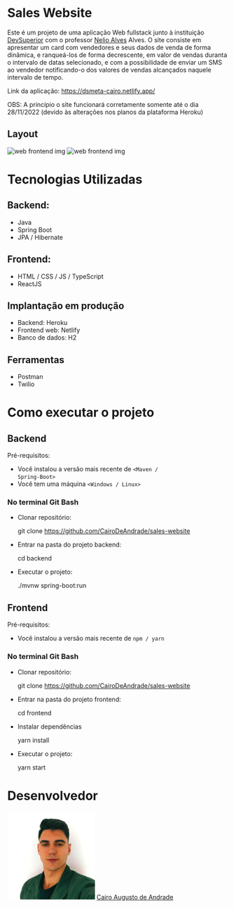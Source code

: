 # Sales Website
Este é  um projeto de uma aplicação Web fullstack junto à instituição <a href="https://devsuperior.com.br" target="blank">DevSuperior</a> com o professor <a href="https://www.linkedin.com/in/nelio-alves/" target="blank">Nelio Alves</a> Alves. O site consiste em apresentar um card com vendedores e seus dados de venda de forma dinâmica, e ranqueá-los de forma decrescente, em valor de vendas duranta o intervalo de datas selecionado, e com a possibilidade de enviar um SMS ao vendedor notificando-o dos valores de vendas alcançados naquele intervalo de tempo.

Link da aplicação: https://dsmeta-cairo.netlify.app/

OBS: A princípio o site funcionará corretamente somente até o dia 28/11/2022 (devido às alterações nos planos da plataforma Heroku)

## Layout
<img src="https://github.com/CairoDeAndrade/sales-website/blob/main/frontend/src/assets/img/sales-web.png" width="700" margin="10rem" title="web frontend img">
<img src="https://github.com/CairoDeAndrade/sales-website/blob/main/frontend/src/assets/img/dsmeta-frontend-sms.png" width="700" margin="10rem" title="web frontend img">

# Tecnologias Utilizadas
## Backend:
- Java
- Spring Boot
- JPA / Hibernate

## Frontend:
- HTML / CSS / JS / TypeScript
- ReactJS

## Implantação em produção
- Backend: Heroku
- Frontend web: Netlify
- Banco de dados: H2

## Ferramentas
- Postman
- Twilio

# Como executar o projeto
## Backend
Pré-requisitos: 
- Você instalou a versão mais recente de <code><Maven / Spring-Boot></code>
- Você tem uma máquina <code><Windows / Linux></code>

### No terminal Git Bash
- Clonar repositório:

  git clone https://github.com/CairoDeAndrade/sales-website

- Entrar na pasta do projeto backend:

  cd backend

- Executar o projeto:

  ./mvnw spring-boot:run   
  
## Frontend
Pré-requisitos: 
- Você instalou a versão mais recente de <code>npm / yarn</code>

### No terminal Git Bash
- Clonar repositório:

  git clone https://github.com/CairoDeAndrade/sales-website

- Entrar na pasta do projeto frontend:

  cd frontend
  
- Instalar dependências
    
  yarn install

- Executar o projeto:

  yarn start
  
# Desenvolvedor
  <img src="https://github.com/CairoDeAndrade/cairodeandrade.github.io/blob/main/img/perfil_photo.jpg" width="200" margin="10rem" title="web frontend img">
  <a href="https://www.linkedin.com/in/cairodeandrade/" target="blank">Cairo Augusto de Andrade</a>

  

